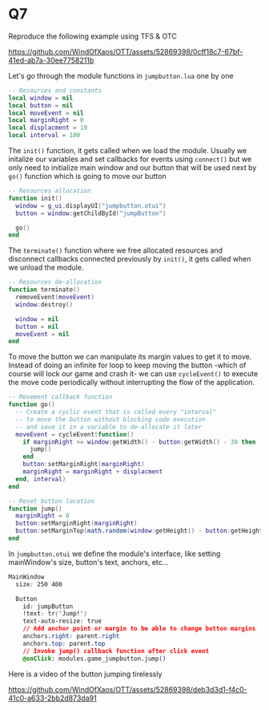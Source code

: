 # Q7
Reproduce the following example using TFS & OTC

https://github.com/WindOfXaos/OTT/assets/52869398/0cff18c7-67bf-41ed-ab7a-30ee7758211b

Let's go through the module functions in `jumpbutton.lua` one by one

```lua
-- Resources and constants
local window = nil
local button = nil
local moveEvent = nil
local marginRight = 0
local displacment = 10
local interval = 100
```

The `init()` function, it gets called when we load the module. Usually we initalize our variables and set callbacks for events using `connect()` but we only need to initialize main window and our button that will be used next by `go()` function which is going to move our button
```lua
-- Resources allocation
function init()
  window = g_ui.displayUI("jumpbutton.otui")
  button = window:getChildById("jumpButton")

  go()
end
```

The `terminate()` function where we free allocated resources and disconnect callbacks connected previously by `init()`, it gets called when we unload the module.
```lua
-- Resources de-allocation
function terminate()
  removeEvent(moveEvent)
  window:destroy()

  window = nil
  button = nil
  moveEvent = nil
end
```

To move the button we can manipulate its margin values to get it to move. Instead of doing an infinite for loop to keep moving the button -which of course will lock our game and crash it- we can use `cycleEvent()` to execute the move code periodically without interrupting the flow of the application.
```lua
-- Movement callback function
function go()
  -- Create a cyclic event that is called every "interval"
  -- to move the button without blocking code execution
  -- and save it in a variable to de-allocate it later
  moveEvent = cycleEvent(function()
    if marginRight >= window:getWidth() - button:getWidth() - 30 then
      jump()
    end
    button:setMarginRight(marginRight)
    marginRight = marginRight + displacment
  end, interval)
end

-- Reset button location
function jump()
  marginRight = 0
  button:setMarginRight(marginRight)
  button:setMarginTop(math.random(window:getHeight() - button:getHeight() - 60, 0))
end
```

In `jumpbutton.otui` we define the module's interface, like setting mainWindow's size, button's text, anchors, etc...
```css
MainWindow
  size: 250 400

  Button
    id: jumpButton
    !text: tr('Jump!')
    text-auto-resize: true
    // Add anchor point or margin to be able to change button margins
    anchors.right: parent.right
    anchors.top: parent.top
    // Invoke jump() callback function after click event
    @onClick: modules.game_jumpbutton.jump()
```

Here is a video of the button jumping tirelessly

https://github.com/WindOfXaos/OTT/assets/52869398/deb3d3d1-f4c0-41c0-a633-2bb2d873da91
